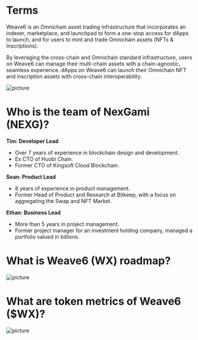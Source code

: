 # Terms
Weave6 is an Omnichain asset trading infrastructure that incorporates an indexer, marketplace, and launchpad to form a one-stop access for dApps to launch, and for users to mint and trade Omnichain assets (NFTs & Inscriptions).          

By leveraging the cross-chain and Omnichain standard infrastructure, users on Weave6 can manage their multi-chain assets with a chain-agnostic, seamless experience. dApps on Weave6 can launch their Omnichain NFT and inscription assets with cross-chain interoperability.     

![ picture ](https://storage.googleapis.com/public-dao-pad-prod/1708002436_a2ee6b14b99bb3dd83aed40186c77836.webp)

# Who is the team of NexGami (NEXG)?

**Tim: Developer Lead**



* Over 7 years of experience in blockchain design and development.
* Ex CTO of Huobi Chain.
* Former CTO of Kingsoft Cloud Blockchain.    

**Sean: Product Lead**

* 8 years of experience in product management.
* Former Head of Product and Research at Bitkeep, with a focus on aggregating the Swap and NFT Market.   

**Ethan: Business Lead**    

* More than 5 years in project management.
* Former project manager for an investment holding company, managed a portfolio valued in billions.

# What is Weave6 (WX) roadmap?

![ picture ](https://storage.googleapis.com/public-dao-pad-prod/1708002305_b65c6827709bf06abdf1d1848291c76c.webp)

# What are token metrics of Weave6 ($WX)?

![ picture ](https://storage.googleapis.com/public-dao-pad-prod/1708002290_0700827b906920dbb6ed8e3e25b16562.webp)
